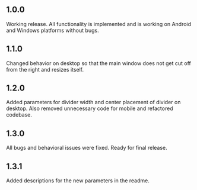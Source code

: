 ## 1.0.0

Working release. All functionality is implemented and is working on Android and Windows platforms without bugs.

## 1.1.0

Changed behavior on desktop so that the main window does not get cut off from the right and resizes itself.

## 1.2.0

Added parameters for divider width and center placement of divider on desktop. Also removed unnecessary code for mobile and refactored codebase. 

## 1.3.0

All bugs and behavioral issues were fixed. Ready for final release.

## 1.3.1

Added descriptions for the new parameters in the readme.
